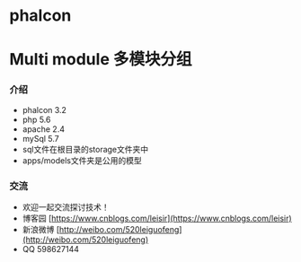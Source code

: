 # phalcon 
Multi module
多模块分组
=================
### 介绍
* phalcon 3.2
* php 5.6
* apache 2.4
* mySql 5.7
* sql文件在根目录的storage文件夹中
* apps/models文件夹是公用的模型
### 交流
* 欢迎一起交流探讨技术！
* 博客园 [https://www.cnblogs.com/leisir](https://www.cnblogs.com/leisir)
* 新浪微博 [http://weibo.com/520leiguofeng](http://weibo.com/520leiguofeng)
* QQ  598627144 